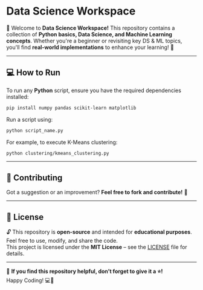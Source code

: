 # Data Science Workspace

👋 Welcome to **Data Science Workspace!** This repository contains a collection of **Python basics, Data Science, and Machine Learning concepts**. Whether you're a beginner or revisiting key DS & ML topics, you'll find **real-world implementations** to enhance your learning! 🎯  

---

## 💻 How to Run  

To run any **Python** script, ensure you have the required dependencies installed:  

```bash
pip install numpy pandas scikit-learn matplotlib 
```
Run a script using:  

```bash
python script_name.py
```

For example, to execute K-Means clustering:  

```bash
python clustering/kmeans_clustering.py
```

---

## 🤝 Contributing  

Got a suggestion or an improvement? **Feel free to fork and contribute!** 🚀

---

## 📜 License  

🔓 This repository is **open-source** and intended for **educational purposes**. Feel free to use, modify, and share the code.  
This project is licensed under the **MIT License** – see the [LICENSE](LICENSE) file for details.  

---

🌟 **If you find this repository helpful, don’t forget to give it a ⭐!**  
Happy Coding! 💻🎉  
